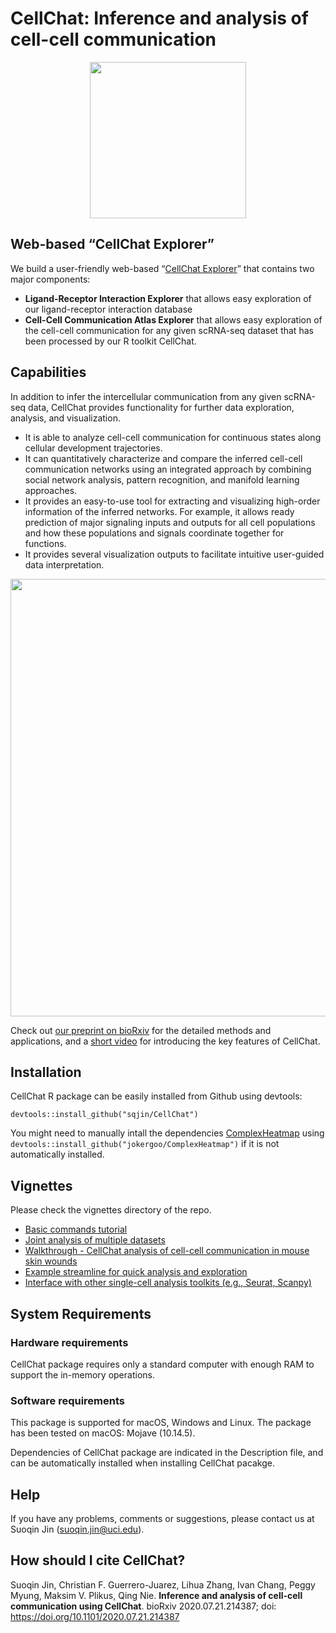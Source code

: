 # CellChat: Inference and analysis of cell-cell communication

<p align="center">
  <img width="250"  src="https://github.com/sqjin/CellChat/blob/master/CellChat_Logo.png">
</p>


## Web-based “CellChat Explorer” 

We build a user-friendly web-based “[CellChat Explorer](http://www.cellchat.org/)” that contains two major components:
- **Ligand-Receptor Interaction Explorer** that allows easy exploration of our ligand-receptor interaction database
- **Cell-Cell Communication Atlas Explorer** that allows easy exploration of the cell-cell communication for any given scRNA-seq dataset that has been processed by our R toolkit CellChat. 

## Capabilities
In addition to infer the intercellular communication from any given scRNA-seq data, CellChat provides functionality for further data exploration, analysis, and visualization. 

- It is able to analyze cell-cell communication for continuous states along cellular development trajectories.
- It can quantitatively characterize and compare the inferred cell-cell communication networks using an integrated approach by combining social network analysis, pattern recognition, and manifold learning approaches.
- It provides an easy-to-use tool for extracting and visualizing high-order information of the inferred networks. For example, it allows ready prediction of major signaling inputs and outputs for all cell populations and how these populations and signals coordinate together for functions.
- It provides several visualization outputs to facilitate intuitive user-guided data interpretation.

<p align="center">
  <img width="700"  src="https://github.com/sqjin/CellChat/blob/master/overview_CellChat.png">
</p>


Check out [our preprint on bioRxiv](https://www.biorxiv.org/content/10.1101/2020.07.21.214387v1) for the detailed methods and applications, and a [short video](https://youtu.be/lag9UstpYhk) for introducing the key features of CellChat.


## Installation

CellChat R package can be easily installed from Github using devtools:  

```
devtools::install_github("sqjin/CellChat")
```
You might need to manually intall the dependencies [ComplexHeatmap](https://github.com/jokergoo/ComplexHeatmap) using `devtools::install_github("jokergoo/ComplexHeatmap")` if it is not automatically installed. 

## Vignettes
Please check the vignettes directory of the repo.

- [Basic commands tutorial](https://htmlpreview.github.io/?https://github.com/sqjin/CellChat/blob/master/vignettes/CellChat-vignette.html)
- [Joint analysis of multiple datasets](https://htmlpreview.github.io/?https://github.com/sqjin/CellChat/blob/master/vignettes/Joint_analysis_of_multiple_datasets.html)
- [Walkthrough - CellChat analysis of cell-cell communication in mouse skin wounds](https://htmlpreview.github.io/?https://github.com/sqjin/CellChat/blob/master/vignettes/walkthrough_wound.html)
- [Example streamline for quick analysis and exploration](https://htmlpreview.github.io/?https://github.com/sqjin/CellChat/blob/master/vignettes/example_streamline_for_quick_analysis_and_exploration.html)
- [Interface with other single-cell analysis toolkits (e.g., Seurat, Scanpy)](https://htmlpreview.github.io/?https://github.com/sqjin/CellChat/blob/master/vignettes/Interface_with_other_single-cell_analysis_toolkits.html)


## System Requirements
### Hardware requirements
CellChat package requires only a standard computer with enough RAM to support the in-memory operations.

### Software requirements
This package is supported for macOS, Windows and Linux. The package has been tested on macOS: Mojave (10.14.5). 

Dependencies of CellChat package are indicated in the Description file, and can be automatically installed when installing CellChat pacakge. 

## Help
If you have any problems, comments or suggestions, please contact us at Suoqin Jin (suoqin.jin@uci.edu).

## How should I cite CellChat?
Suoqin Jin, Christian F. Guerrero-Juarez, Lihua Zhang, Ivan Chang, Peggy Myung, Maksim V. Plikus, Qing Nie. **Inference and analysis of cell-cell communication using CellChat**. bioRxiv 2020.07.21.214387; doi: https://doi.org/10.1101/2020.07.21.214387


